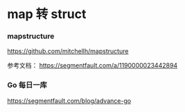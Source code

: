 # map 转 struct
### mapstructure

https://github.com/mitchellh/mapstructure

参考文档：
https://segmentfault.com/a/1190000023442894

### Go 每日一库
https://segmentfault.com/blog/advance-go